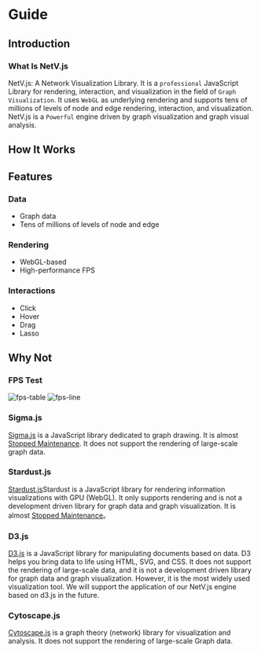 # Guide

## Introduction

### What Is NetV.js

NetV.js: A Network Visualization Library.
It is a `professional` JavaScript Library for rendering, interaction, and visualization in the field of `Graph Visualization`.
It uses `WebGL` as underlying rendering and supports tens of millions of levels of node and edge rendering, interaction, and visualization.
NetV.js is a `Powerful` engine driven by graph visualization and graph visual analysis.

## How It Works

## Features

### Data

-   Graph data
-   Tens of millions of levels of node and edge

### Rendering

-   WebGL-based
-   High-performance FPS

### Interactions

-   Click
-   Hover
-   Drag
-   Lasso

<!-- ### 布局

-   多种图布局支持
-   服务器端计算

### 可视化

-   可视化组件

### 可视分析

-   可视分析套件 -->

## Why Not

### FPS Test

<img :src="$withBase('/fps-table.jpg')" alt="fps-table">
<img :src="$withBase('/fps-line.jpg')" alt="fps-line">

### Sigma.js

[Sigma.js](http://sigmajs.org/) is a JavaScript library dedicated to graph drawing. It is almost [Stopped Maintenance](https://github.com/jacomyal/sigma.js/releases/). It does not support the rendering of large-scale graph data.

### Stardust.js

[Stardust.js](https://stardustjs.github.io/)Stardust is a JavaScript library for rendering information visualizations with GPU (WebGL).
It only supports rendering and is not a development driven library for graph data and graph visualization.
It is almost [Stopped Maintenance](https://github.com/stardustjs/)。

### D3.js

[D3.js](https://d3js.org/) is a JavaScript library for manipulating documents based on data. D3 helps you bring data to life using HTML, SVG, and CSS.
It does not support the rendering of large-scale data, and it is not a development driven library for graph data and graph visualization.
However, it is the most widely used visualization tool. We will support the application of our NetV.js engine based on d3.js in the future.

### Cytoscape.js

[Cytoscape.js](https://js.cytoscape.org/) is a graph theory (network) library for visualization and analysis.
It does not support the rendering of large-scale Graph data.
